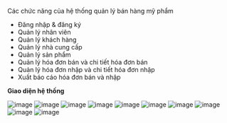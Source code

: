 Các chức năng của hệ thống quản lý bán hàng mỹ phẩm 
* Đăng nhập & đăng ký
* Quản lý nhân viên
* Quản lý khách hàng
* Quản lý nhà cung cấp
* Quản lý sản phẩm
* Quản lý hóa đơn bán và chi tiết hóa đơn bán
* Quản lý hóa đơn nhập và chi tiết hóa đơn nhập
* Xuất báo cáo hóa đơn bán và nhập


**Giao diện hệ thống**

![image](https://github.com/user-attachments/assets/065cd7d4-de3d-4412-b7cb-c52c9b276ce9)
![image](https://github.com/user-attachments/assets/09ad6bed-c082-447e-9438-61325cec1483)
![image](https://github.com/user-attachments/assets/3ae73272-8825-4b3d-9cdd-c63e2a145d75)
![image](https://github.com/user-attachments/assets/6e40f068-4fab-4989-9421-e9d5098c90bf)
![image](https://github.com/user-attachments/assets/9bf62ed2-bf0a-4210-b5ae-a1c51e075864)
![image](https://github.com/user-attachments/assets/61de2953-c016-4294-9806-ab16d3d510e5)
![image](https://github.com/user-attachments/assets/01f554d1-86b4-4233-9859-2826ecbb8866)
![image](https://github.com/user-attachments/assets/480ab6db-11f8-47e0-bba3-444eba8a7642)
![image](https://github.com/user-attachments/assets/e13df34a-90be-4a8d-8dc7-66030d302d1b)
![image](https://github.com/user-attachments/assets/72757212-4059-4ff0-a6b0-70603c9577a7)





